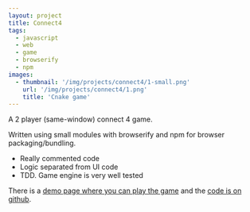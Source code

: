 ```yaml
---
layout: project
title: Connect4
tags:
  - javascript
  - web
  - game
  - browserify
  - npm
images:
  - thumbnail: '/img/projects/connect4/1-small.png'
    url: '/img/projects/connect4/1.png'
    title: 'Cnake game'
---
```


A 2 player (same-window) connect 4 game.

Written using small modules with browserify and npm for browser
packaging/bundling.

* Really commented code
* Logic separated from UI code
* TDD. Game engine is very well tested

There is a [demo page where you can play the game][demo] and the [code is on github][code].

[demo]: http://chimeces.com/connect4/
[code]: http://github.com/joakin/connect4
